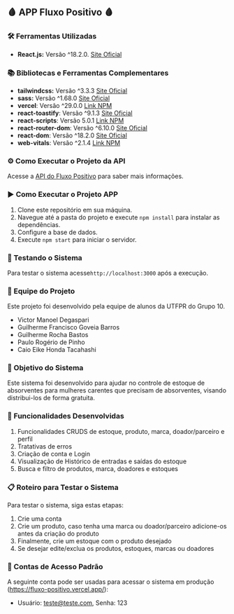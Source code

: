 ## 🩸 APP Fluxo Positivo 🩸

### 🛠️ Ferramentas Utilizadas

- **React.js:** Versão ^18.2.0. [Site Oficial](https://react.dev/)

### 📚 Bibliotecas e Ferramentas Complementares

- **tailwindcss:** Versão ^3.3.3 [Site Oficial](https://tailwindcss.com/)
- **sass:** Versão ^1.68.0 [Site Oficial](https://sass-lang.com/)
- **vercel**: Versão ^29.0.0 [Link NPM](https://www.npmjs.com/package/vercel)
- **react-toastify**: Versão ^9.1.3 [Site Oficial](https://fkhadra.github.io/react-toastify/introduction)
- **react-scripts**: Versão 5.0.1 [Link NPM](https://www.npmjs.com/package/react-scripts)
- **react-router-dom**: Versão ^6.10.0 [Site Oficial](https://reactrouter.com/en/main)
- **react-dom**: Versão ^18.2.0 [Site Oficial](https://pt-br.legacy.reactjs.org/docs/react-dom.html)
- **web-vitals**: Versão ^2.1.4 [Link NPM](https://www.npmjs.com/package/web-vitals)

### ⚙️ Como Executar o Projeto da API
Acesse a [API do Fluxo Positivo](https://github.com/VictorDegaspari/fluxo-positivo-api/blob/main/README.md) para saber mais informações.

### ▶️ Como Executar o Projeto APP

1. Clone este repositório em sua máquina.
2. Navegue até a pasta do projeto e execute `npm install` para instalar as dependências.
3. Configure a base de dados.
4. Execute `npm start` para iniciar o servidor.

### 🧪 Testando o Sistema

Para testar o sistema acesse`http://localhost:3000` após a execução.

### 👥 Equipe do Projeto

Este projeto foi desenvolvido pela equipe de alunos da UTFPR do Grupo 10.

- Victor Manoel Degaspari
- Guilherme Francisco Goveia Barros
- Guilherme Rocha Bastos
- Paulo Rogério de Pinho
- Caio Eike Honda Tacahashi 

### 🎯 Objetivo do Sistema

Este sistema foi desenvolvido para ajudar no controle de estoque de absorventes para mulheres carentes que precisam de absorventes, visando distribui-los de forma gratuita.

### 🚀 Funcionalidades Desenvolvidas

1. Funcionalidades CRUDS de estoque, produto, marca, doador/parceiro e perfil
2. Tratativas de erros
3. Criação de conta e Login
4. Visualização de Histórico de entradas e saídas do estoque
5. Busca e filtro de produtos, marca, doadores e estoques

### 📋 Roteiro para Testar o Sistema

Para testar o sistema, siga estas etapas:

1. Crie uma conta
2. Crie um produto, caso tenha uma marca ou doador/parceiro adicione-os antes da criação do produto 
3. Finalmente, crie um estoque com o produto desejado
4. Se desejar edite/exclua os produtos, estoques, marcas ou doadores

### 🔐 Contas de Acesso Padrão

A seguinte conta pode ser usadas para acessar o sistema em produção (https://fluxo-positivo.vercel.app/):

- Usuário: teste@teste.com, Senha: 123

